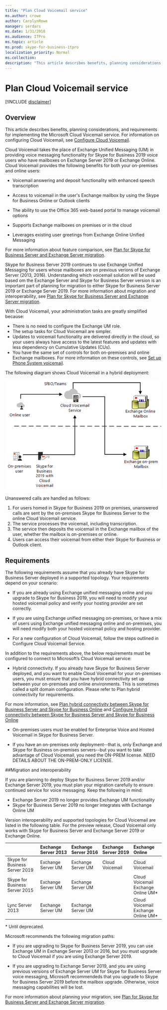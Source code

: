 ```yaml
---
title: "Plan Cloud Voicemail service"
ms.author: crowe
author: CarolynRowe
manager: serdars
ms.date: 1/31/2018
ms.audience: ITPro
ms.topic: article
ms.prod: skype-for-business-itpro
localization_priority: Normal
ms.collection: 
description: "This article describes benefits, planning considerations, and requirements for implementing the Microsoft Coud Voicemail Service. For information on configuring Cloud Voicemail, see Configuring Cloud Voicemail."
---
```



# Plan Cloud Voicemail service

[!INCLUDE [disclaimer](../disclaimer.md)]

## Overview 

This article describes benefits, planning considerations, and requirements for implementing the Microsoft Cloud Voicemail service. For information on configuring Cloud Voicemail, see [Configure Cloud Voicemail](configure-cloud-voicemail.md).

Cloud Voicemail takes the place of Exchange Unified Messaging (UM) in providing voice messaging functionality for Skype for Business 2019 voice users who have mailboxes on Exchange Server 2019 or Exchange Online. Cloud Voicemail provides the following benefits for both your on-premises and online users:

- Voicemail answering and deposit functionality with enhanced speech transcription

- Access to voicemail in the user's Exchange mailbox by using the Skype for Business Online or Outlook clients 

- The ability to use the Office 365 web-based portal to manage voicemail options

- Supports Exchange mailboxes on premises or in the cloud

- Leverages existing user greetings from Exchange Online Unified Messaging

For more information about feature comparison, see [Plan for Skype for Business Server and Exchange Server migration](plan-um-migration.md). 

Skype for Business Server 2019 continues to use Exchange Unified Messaging for users whose mailboxes are on previous verions of Exchange Server (2013, 2016).  Understanding which voicemail solution will be used based om the Exchange Server and Skype for Business Server version is an important part of planning for migration to either Skype for Business Server 2019 or Exchange Server 2019.  For more information about migration and interoperability, see [Plan for Skype for Business Server and Exchange Server migration](plan-um-migration.md). 

With Cloud Voicemail, your administration tasks are greatly simplified because:

- There is no need to configure the Exchange UM role.
- The setup tasks for Cloud Voicemail are simpler.
- Updates to voicemail functionality are delivered directly in the cloud, so your users always have access to the latest features and updates with less dependency on Cumulative Updates (CUs).
- You have the same set of controls for both on-premises and online Exchange mailboxes. For more information on these controls, see 
 [Set up Phone System voicemail](https://support.office.com/en-us/article/Set-up-Phone-System-voicemail-Admin-help-9c590873-b014-4df3-9e27-1bb97322a79d?ui=en-US&rs=en-US&ad=US).

The following diagram shows Cloud Voicemail in a hybrid deployment:


![SfB Cloud Voicemail](../../sfbserver2019/media/plan-cloud-voice-mail-server1.png)

Unanswered calls are handled as follows:  

1. For users homed in Skype for Business 2019 on premises, unanswered calls are sent by the on-premises Skype for Business Server to the online Cloud Voicemail service. 
2. The service processes the voicemail, including transcription.
3. The service then deposits the voicemail in the Exchange mailbox of the user, whether the mailbox is on-premises or online.  
4. Users can access their voicemail from either their Skype for Business or Outlook client.

## Requirements

The following requirements assume that you already have Skype for Business Server deployed in a supported topology.  Your requirements depend on your scenario:

- If you are already using Exchange unified messaging online and you upgrade to Skype for Business 2019, you will need to modify your hosted voicemail policy and verify your hosting provider are set correctly. 

- If you are using Exchange unified messaging on-premises, or have a mix of users using Exchange unified messaging online and on-premises, you will need modify both your hosted voicemail policy and hosting provider.

- For a new configuration of Cloud Voicemail,  follow the steps outlined in Configure Cloud Voicemail Service.

In addition to the requirements above, the below requirements must be configured to connect to Microsoft’s Cloud Voicemail service:

- Hybrid connectivity. If you already have Skype for Business Server deployed, and you want to enable Cloud Voicemail for your on-premises users, you must ensure that you have hybrid connectivity set up between your on-premises and online environments. This is sometimes called a split domain configuration. Please refer to Plan hybrid connectivity for requirements.

For more information, see [Plan hybrid connectivity between Skype for Business Server and Skype for Business Online](plan-hybrid-connectivity.md) and [Configure hybrid connectivity between Skype for Business Server and Skype for Business Online](configure-hybrid-connectivity.md)

- On-premises users must be enabled for Enterprise Voice and Hosted Voicemail in Skype for Business Server.

-  If you have an on-premises only deployment--that is, only Exchange and Skype for Business on-premises servers--but you want to take advantage of Cloud Voicemail, you need the ON-PREM license. NEED DETAILS ABOUT THE ON-PREM-ONLY LICENSE.

##Migration and interoperability

If you are planning to deploy Skype for Business Server 2019 and/or Exchange Server 2019, you must plan your migration carefully to ensure continued service for voice messaging.  Keep the following in mind:

- Exchange Server 2019 no longer provides Exchange UM functionality
- Skype for Business Server 2019 no longer integrates with Exchange Online UM

Version interoperability and supported topologies for Cloud Voicemail are listed in the following table.  For the preview release, Cloud Voicemail only works with Skype for Business Server and Exchange Server 2019 or Exchange Online.


|                               | Exchange Server 2013 | Exchange Server 2016 | Exchange Server 2019 | Exchange Online   |
|:---------------------------    |:---------------------|:---------------------|:------------------|:---------------------- |
| Skype for Business Server 2019 | Exchange Server UM | Exchange Server UM | Cloud Voicemail | Cloud Voicemail
Skype for Business Server 2015 | Exchange Server UM | Exchange Server UM |  | Cloud Voicemail <br> Exchange Online UM* |
Lync Server 2013 <br>  | Exchange Server UM | Exchange Server UM | | Cloud Voicemail <br> Exchange Online UM* |

\* Until deprecated.

Microsoft recommends the following migration paths:

-  If you are upgrading to Skype for Business Server 2019, you can use Exchange UM in Exchange Server 2013 or 2016, but you must upgrade to Cloud Voicemail if you are using Exchange Server 2019.

- If you are upgrading to Exchange Server 2019, and you are using previous versions of Exchange Server UM for Skype for Business Server voice messaging, Microsoft recommendeds that you upgrade to Skype for Business Server 2019 before the mailbox upgrade.  Otherwise, voice messaging capabilities will be lost. 


For more information about planning your migration, see [Plan for Skype for Business Server and Exchange Server migration](plan-um-migration.md).

